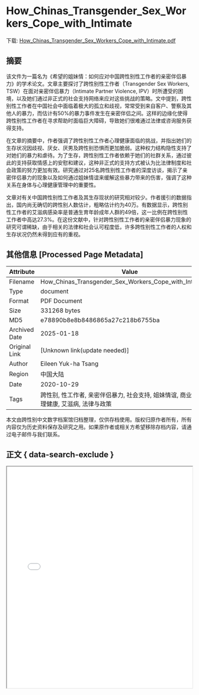 # How_Chinas_Transgender_Sex_Workers_Cope_with_Intimate

<!-- tcd_download_link -->
下载: <a href="../How_Chinas_Transgender_Sex_Workers_Cope_with_Intimate.pdf" download>How_Chinas_Transgender_Sex_Workers_Cope_with_Intimate.pdf</a>
<!-- tcd_download_link_end -->

## 摘要

<!-- tcd_abstract -->
该文件为一篇名为《希望的姐妹情：如何应对中国跨性别性工作者的亲密伴侣暴力》的学术论文。文章主要探讨了跨性别性工作者（Transgender Sex Workers, TSW）在面对亲密伴侣暴力（Intimate Partner Violence, IPV）时所遭受的困境，以及她们通过非正式的社会支持网络来应对这些挑战的策略。文中提到，跨性别性工作者在中国社会中面临着极大的孤立和歧视，常常受到来自客户、警察及其他人的暴力，而估计有50%的暴力事件发生在亲密伴侣之间。这样的边缘化使得跨性别性工作者在寻求帮助时面临巨大障碍，导致她们很难通过法律或咨询服务获得支持。

在文章的摘要中，作者强调了跨性别性工作者心理健康面临的挑战，并指出她们的生存状况因歧视、厌女、厌男及跨性别恐惧而更加脆弱。这种权力结构隐性支持了对她们的暴力和虐待。为了生存，跨性别性工作者依赖于她们的社群关系，通过彼此的支持获取情感上的安慰和建议，这种非正式的支持方式被认为比法律制度和社会政策的努力更加有效。研究通过对25名跨性别性工作者的深度访谈，揭示了亲密伴侣暴力的现象以及如何通过姐妹情谊来缓解这些暴力带来的伤害，强调了这种关系在身体与心理健康管理中的重要性。

文章对有关中国跨性别性工作者及其生存现状的研究相对较少。作者援引的数据指出，国内尚无确切的跨性别人数估计，粗略估计约为40万。有数据显示，跨性别性工作者的艾滋病感染率是普通生育年龄成年人群的49倍，这一比例在跨性别性工作者中高达27.3%。在这份文献中，针对跨性别性工作者的亲密伴侣暴力现象的研究可谓稀缺，由于相关的法律和社会认可程度低，许多跨性别性工作者的人权和生存状况仍然未得到应有的重视。

<!-- tcd_abstract_end -->

## 其他信息 [Processed Page Metadata]

| Attribute       | Value                                  |
|-----------------|----------------------------------------|
| Filename        | How_Chinas_Transgender_Sex_Workers_Cope_with_Intimate.pdf                             |
| Type            | document                                 |
| Format          | PDF Document                               |
| Size            | 331268 bytes                           |
| MD5             | e78890b8e8b8486865a27c218b6755ba                                  |
| Archived Date   | 2025-01-18                             |
| Original Link   | [Unknown link(update needed)]                         |
| Author          | Eileen Yuk-ha Tsang                               |
 | Region          | 中国大陆                               |
| Date            | 2020-10-29                                 |
| Tags            | 跨性别, 性工作者, 亲密伴侣暴力, 社会支持, 姐妹情谊, 商业性工作, 心理健康, 艾滋病, 法律与政策                                 |

本文由跨性别中文数字档案馆归档整理，仅供存档使用。版权归原作者所有，所有内容仅为历史资料保存及研究之用。如果原作者或相关方希望移除存档内容，请通过电子邮件与我们联系。

## 正文 { data-search-exclude }

<!-- tcd_main_text -->
<iframe src="../How_Chinas_Transgender_Sex_Workers_Cope_with_Intimate.pdf" width="100%" height="600px">
    <p>无法显示PDF，请下载查看。</p>
</iframe>
<!-- tcd_main_text_end -->

